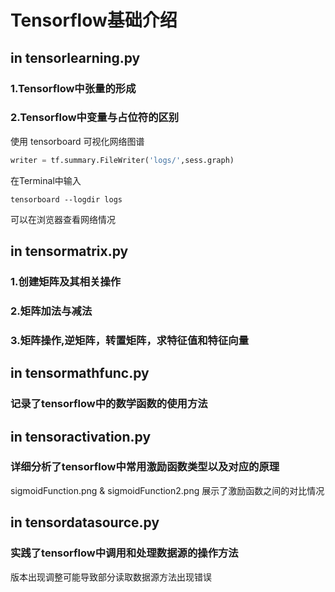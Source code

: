 # Tensorflow基础介绍


## in tensorlearning.py

### 1.Tensorflow中张量的形成

### 2.Tensorflow中变量与占位符的区别

使用 tensorboard 可视化网络图谱

```python
writer = tf.summary.FileWriter('logs/',sess.graph)

```

在Terminal中输入
```
tensorboard --logdir logs

```
可以在浏览器查看网络情况



## in tensormatrix.py

### 1.创建矩阵及其相关操作

### 2.矩阵加法与减法

### 3.矩阵操作,逆矩阵，转置矩阵，求特征值和特征向量


## in tensormathfunc.py

### 记录了tensorflow中的数学函数的使用方法



## in tensoractivation.py

### 详细分析了tensorflow中常用激励函数类型以及对应的原理
sigmoidFunction.png & sigmoidFunction2.png 展示了激励函数之间的对比情况


## in tensordatasource.py
### 实践了tensorflow中调用和处理数据源的操作方法
版本出现调整可能导致部分读取数据源方法出现错误